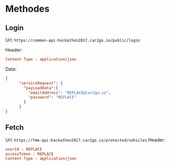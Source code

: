 # Methodes

## Login
Url: ``https://common-api-hackathon2017.car2go.io/public/login``

Header:
```ini
Content-Type : application/json
```

Data:
```json
{
      "serviceRequest": {
        "payLoadData":{
          "emailAddress": "REPLACE@car2go.io",
          "password": "REPLACE"
        }
      }
}
```
## Fetch
Url: ``https://fmm-api-hackathon2017.car2go.io/protected/vehicles``
Header:
```ini
userId : REPLACE
accessToken : REPLACE
Content-Type : application/json
```